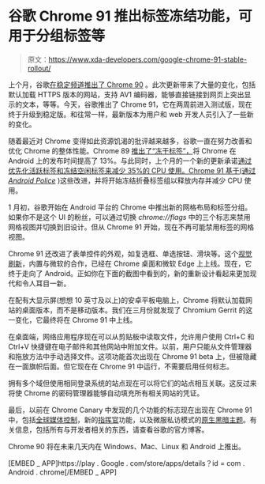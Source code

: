 # 谷歌 Chrome 91 推出标签冻结功能，可用于分组标签等

> 原文：<https://www.xda-developers.com/google-chrome-91-stable-rollout/>

上个月，谷歌[在稳定频道推出了 Chrome 90](https://www.xda-developers.com/google-chrome-90-stable-rollout/) 。此次更新带来了大量的变化，包括默认加载 HTTPS 版本的网站，支持 AV1 编码器，能够直接链接到网页上突出显示的文本，等等。今天，谷歌推出了 Chrome 91，它在两周前进入测试版，现在终于升级到稳定版。和往常一样，最新版本为用户和 web 开发人员引入了一些新的变化。

随着最近对 Chrome 变得如此资源饥渴的批评越来越多，谷歌一直在努力改善和优化 Chrome 的整体性能。Chrome 89 [推出了“冻干标签”，](https://www.xda-developers.com/google-chrome-89-freeze-dried-tabs/)将 Chrome 在 Android 上的发布时间提高了 13%。与此同时，上个月的一个新的更新承诺[通过优先化活跃标签和冻结空闲标签来减少 35%的 CPU 使用。Chrome 91 基于(通过](https://www.xda-developers.com/google-chrome-new-productivity-features/) [*Android Police*](https://www.androidpolice.com/2021/05/26/chrome-91/#1) )这些改进，并将开始冻结折叠标签组以释放内存并减少 CPU 使用。

1 月初，谷歌开始在 Android 平台的 Chrome 中推出新的网格布局和标签分组。如果你不是这个 UI 的粉丝，可以通过切换 *chrome://flags* 中的三个标志来禁用网格视图并切换到旧设计。但从 Chrome 91 开始，现在不再可能禁用标签的网格视图。

Chrome 91 还改进了表单控件的外观，如复选框、单选按钮、滑块等。这个[视觉刷新](https://www.xda-developers.com/google-chrome-91-clipboard-support-form-controls/)，内置与微软的合作，已经在 Chrome 桌面和微软 Edge 上上线。现在，它终于走向了 Android。正如你在下面的截图中看到的，新的重新设计看起来更加现代和令人耳目一新。

在配有大显示屏(想想 10 英寸及以上)的安卓平板电脑上，Chrome 将默认加载网站的桌面版本，而不是移动版本。我们在三月份就发现了 Chromium Gerrit 的这一变化，它最终将在 Chrome 91 中上线。

在桌面端，网络应用程序现在可以从剪贴板中读取文件，允许用户使用 Ctrl+C 和 Ctrl+V 快捷键在电子邮件和其他网站中附加文件。以前，用户只能从文件管理器和拖放方法中手动选择文件。这项功能首次出现在 Chrome 91 beta 上，但被隐藏在一面旗帜后面。但它现在在 Chrome 91 中运行，不需要启用任何标志。

拥有多个域但使用相同登录系统的站点现在可以将它们的站点相互关联。这反过来将使 Chrome 的密码管理器能够自动填充所有相关网站的凭证。

最后，以前在 Chrome Canary 中发现的几个功能的标志现在出现在 Chrome 91 中，包括[全球媒体控制](https://www.xda-developers.com/google-testing-features-media-controls-chrome/)，新的[指挥官](https://www.xda-developers.com/google-chrome-commander-feature-surface-common-commands/)功能，以及微服私访模式的[原生黑暗主题](https://www.xda-developers.com/google-chrome-incognito-native-dark-theme/)。有关信息，包括所有与开发者相关的东西，请查看谷歌的官方博客。

Chrome 90 将在未来几天内在 Windows、Mac、Linux 和 Android 上推出。

[EMBED _ APP]https://play . Google . com/store/apps/details？id = com . Android . chrome[/EMBED _ APP]